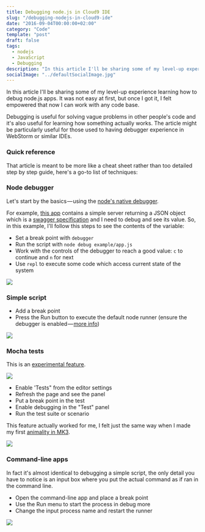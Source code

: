 ```yaml
---
title: Debugging node.js in Cloud9 IDE
slug: "/debugging-nodejs-in-cloud9-ide"
date: "2016-09-04T00:00:00+02:00"
category: "Code"
template: "post"
draft: false
tags:
  - nodejs
  - JavaScript
  - Debugging
description: "In this article I'll be sharing some of my level-up experience learning how to debug node.js apps. It was not easy at first, but once I got it, I felt empowered that now I can work with any code base."
socialImage: "../defaultSocialImage.jpg"
---
```


In this article I'll be sharing some of my level-up experience learning how to debug node.js apps. It was not easy at first, but once I got it, I felt empowered that now I can work with any code base.

Debugging is useful for solving vague problems in other people's code and it's also useful for learning how something actually works. The article might be particularly useful for those used to having debugger experience in WebStorm or similar IDEs.

### Quick reference

That article is meant to be more like a cheat sheet rather than too detailed step by step guide, here's a go-to list of techniques:

### Node debugger

Let's start by the basics — using the [node's native debugger][1].

For example, [this app][2] contains a simple server returning a JSON object which is a [swagger specification][3] and I need to debug and see its value. So, in this example, I'll follow this steps to see the contents of the variable:

- Set a break point with `debugger`
- Run the script with `node debug example/app.js`
- Work with the controls of the debugger to reach a good value: `c` to continue and `n` for next
- Use `repl` to execute some code which access current state of the system

![][4]

### Simple script

- Add a break point
- Press the Run button to execute the default node runner (ensure the debugger is enabled — [more info][5])

![][6]

### Mocha tests

This is an [experimental feature][7].

![][8]

- Enable 'Tests" from the editor settings
- Refresh the page and see the panel
- Put a break point in the test
- Enable debugging in the "Test" panel
- Run the test suite or scenario

This feature actually worked for me, I felt just the same way when I made my first [animality in MK3][9].

![][10]

### Command-line apps

In fact it's almost identical to debugging a simple script, the only detail you have to notice is an input box where you put the actual command as if ran in the command line.

- Open the command-line app and place a break point
- Use the Run menu to start the process in debug more
- Change the input process name and restart the runner

![][11]

[1]: https://nodejs.org/api/debugger.html
[2]: https://github.com/Surnet/swagger-jsdoc/blob/master/example/app.js
[3]: https://www.google.be/url?sa=t&rct=j&q=&esrc=s&source=web&cd=1&cad=rja&uact=8&ved=0ahUKEwiG4Pi0qfbOAhUEOhQKHaQICOAQFggcMAA&url=http%3A%2F%2Fswagger.io%2Fspecification%2F&usg=AFQjCNH_jZB7rkJVVCg-JHFmeLAHwMnUfw&sig2=R2rG7_9EH1ctFeFwtJ7cPw&bvm=bv.131783435,d.d24
[4]: https://cdn-images-1.medium.com/max/800/1*CHRmYU912yZDRmqz7Z490w.gif
[5]: https://docs.c9.io/docs/debugging-your-code
[6]: https://cdn-images-1.medium.com/max/800/1*I-mVNLptBFDG-EaJpLR6rQ.gif
[7]: https://docs.c9.io/docs/experimental-features
[8]: https://cdn-images-1.medium.com/max/800/1*-8oDjYBTEU4-G8H5_vw5lg.png
[9]: http://mortalkombat.wikia.com/wiki/Animality
[10]: https://cdn-images-1.medium.com/max/800/1*OHINaf_jcvN75EN1M0ozlQ.gif
[11]: https://cdn-images-1.medium.com/max/800/1*V9xHSnqzwCasqzHiHyBD5Q.gif
